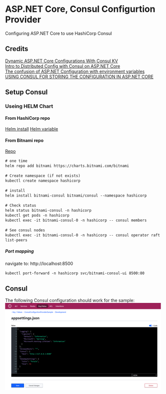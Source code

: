 # ASP.NET Core, Consul Configurtion Provider
Configuring ASP.NET Core to use HashiCorp Consul

## Credits
[Dynamic ASP.NET Core Configurations With Consul KV](https://www.c-sharpcorner.com/article/dynamic-asp-net-core-configurations-with-consul-kv/)  
[Intro to Distributed Config with Consul on ASP.NET Core](https://www.dotnetcatch.com/2016/12/30/intro-to-distributed-config-with-consul-on-asp-net-core/)  
[The confusion of ASP.NET Configuration with environment variables](https://medium.com/@gparlakov/the-confusion-of-asp-net-configuration-with-environment-variables-c06c545ef732)  
[USING CONSUL FOR STORING THE CONFIGURATION IN ASP.NET CORE](https://www.natmarchand.fr/consul-configuration-aspnet-core/)

## Setup Consul

### Useing HELM Chart

#### From HashiCorp repo
[Helm install](https://www.consul.io/docs/platform/k8s/run.html)
[Helm variable](https://www.consul.io/docs/platform/k8s/helm.html)

#### From Bitnami repo
[Repo](https://bitnami.com/stack/consul/helm)  
```
# one time
helm repo add bitnami https://charts.bitnami.com/bitnami

# Create namespace (if not exists)
kubectl create namespace hashicorp

# install
helm install bitnami-consul bitnami/consul --namespace hashicorp

# Check status
helm status bitnami-consul -n hashicorp
kubectl get pods -n hashicorp
kubectl exec -it bitnami-consul-0 -n hashicorp -- consul members

# See consul nodes
kubectl exec -it bitnami-consul-0 -n hashicorp -- consul operator raft list-peers
```
##### Port mapping
navigate to: http://localhost:8500  
```
kubectl port-forward -n hashicorp svc/bitnami-consul-ui 8500:80
```

## Consul 
The following Consul configuration should work for the sample:  
![](consul-sample.jpg)
